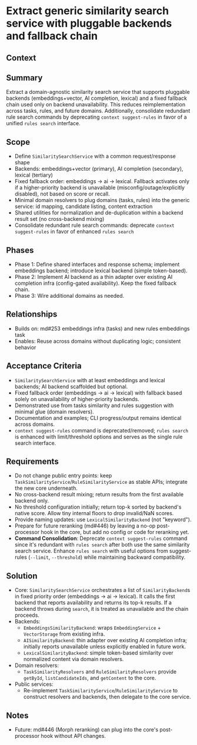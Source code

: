 # Extract generic similarity search service with pluggable backends and fallback chain

## Context

## Summary

Extract a domain-agnostic similarity search service that supports pluggable backends (embeddings+vector, AI completion, lexical) and a fixed fallback chain used only on backend unavailability. This reduces reimplementation across tasks, rules, and future domains. Additionally, consolidate redundant rule search commands by deprecating `context suggest-rules` in favor of a unified `rules search` interface.

## Scope

- Define `SimilaritySearchService` with a common request/response shape
- Backends: embeddings+vector (primary), AI completion (secondary), lexical (tertiary)
- Fixed fallback order: embeddings → ai → lexical. Fallback activates only if a higher-priority backend is unavailable (misconfig/outage/explicitly disabled), not based on score or recall.
- Minimal domain resolvers to plug domains (tasks, rules) into the generic service: id mapping, candidate listing, content extraction
- Shared utilities for normalization and de-duplication within a backend result set (no cross-backend mixing)
- Consolidate redundant rule search commands: deprecate `context suggest-rules` in favor of enhanced `rules search`

## Phases

- Phase 1: Define shared interfaces and response schema; implement embeddings backend; introduce lexical backend (simple token-based).
- Phase 2: Implement AI backend as a thin adapter over existing AI completion infra (config-gated availability). Keep the fixed fallback chain.
- Phase 3: Wire additional domains as needed.

## Relationships

- Builds on: md#253 embeddings infra (tasks) and new rules embeddings task
- Enables: Reuse across domains without duplicating logic; consistent behavior

## Acceptance Criteria

- `SimilaritySearchService` with at least embeddings and lexical backends; AI backend scaffolded but optional.
- Fixed fallback order (embeddings → ai → lexical) with fallback based solely on unavailability of higher-priority backends.
- Demonstrated use from tasks similarity and rules suggestion with minimal glue (domain resolvers).
- Documentation and examples; CLI progress/output remains identical across domains.
- `context suggest-rules` command is deprecated/removed; `rules search` is enhanced with limit/threshold options and serves as the single rule search interface.

## Requirements

- Do not change public entry points: keep `TaskSimilarityService`/`RuleSimilarityService` as stable APIs; integrate the new core underneath.
- No cross-backend result mixing; return results from the first available backend only.
- No threshold configuration initially; return top-k sorted by backend's native score. Allow tiny internal floors to drop invalid/NaN scores.
- Provide naming updates: use `LexicalSimilarityBackend` (not "keyword").
- Prepare for future reranking (md#446) by leaving a no-op post-processor hook in the core, but add no config or code for reranking yet.
- **Command Consolidation**: Deprecate `context suggest-rules` command since it's redundant with `rules search` after both use the same similarity search service. Enhance `rules search` with useful options from suggest-rules (`--limit`, `--threshold`) while maintaining backward compatibility.

## Solution

- Core: `SimilaritySearchService` orchestrates a list of `SimilarityBackend`s in fixed priority order (embeddings → ai → lexical). It calls the first backend that reports availability and returns its top-k results. If a backend throws during `search`, it is treated as unavailable and the chain proceeds.
- Backends:
  - `EmbeddingsSimilarityBackend`: wraps `EmbeddingService` + `VectorStorage` from existing infra.
  - `AISimilarityBackend`: thin adapter over existing AI completion infra; initially reports unavailable unless explicitly enabled in future work.
  - `LexicalSimilarityBackend`: simple token-based similarity over normalized content via domain resolvers.
- Domain resolvers:
  - `TaskSimilarityResolvers` and `RuleSimilarityResolvers` provide `getById`, `listCandidateIds`, and `getContent` to the core.
- Public services:
  - Re-implement `TaskSimilarityService`/`RuleSimilarityService` to construct resolvers and backends, then delegate to the core service.

## Notes

- Future: md#446 (Morph reranking) can plug into the core's post-processor hook without API changes.
